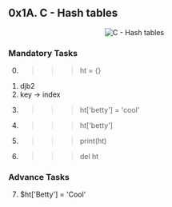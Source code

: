 ## 0x1A. C - Hash tables

<p align="center"><img src="https://en.m.wikipedia.org/wiki/File:Hash_table_4_1_1_0_0_1_0_LL.svg" alt="C - Hash tables" /></p>

### Mandatory Tasks

0. >>> ht = {}
1. djb2
2. key -> index
3. >>> ht['betty'] = 'cool'
4. >>> ht['betty']
5. >>> print(ht)
6. >>> del ht

### Advance Tasks
7. $ht['Betty'] = 'Cool'
